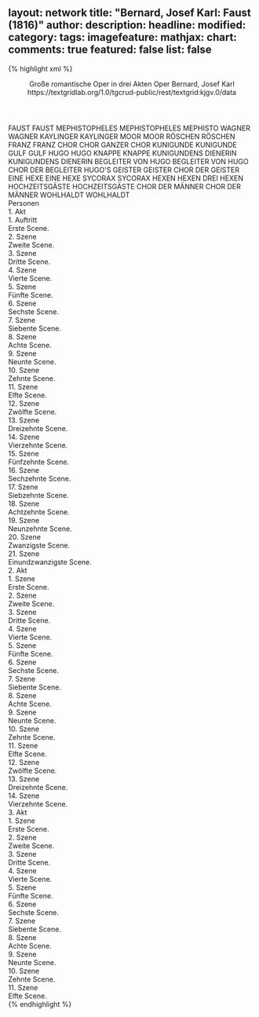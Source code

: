 layout: network
title: "Bernard, Josef Karl: Faust (1816)"
author:
description:
headline:
modified:
category:
tags:
imagefeature:
mathjax:
chart:
comments: true
featured: false
list: false
---
{% highlight xml %}
<?xml-model href="https://raw.githubusercontent.com/DLiNa/project/master/rules/lina.rnc"?><?xml-model href="https://raw.githubusercontent.com/DLiNa/project/master/rules/lina.sch"?>
<play xmlns="http://lina.digital">
  <header>
    <title>Faust</title>
    <subtitle>Große romantische Oper in drei Akten</subtitle>
    <genretitle>Oper</genretitle>
    <author>Bernard, Josef Karl</author>
    <date type="print"/>
    <date type="premiere" when="1816"/>
    <date type="written"/>
    <source>https://textgridlab.org/1.0/tgcrud-public/rest/textgrid:kjgv.0/data</source>
  </header>
  <personae>
    <character>
      <name>FAUST</name>
      <alias xml:id="faust">
        <name>FAUST</name>
      </alias>
    </character>
    <character>
      <name>MEPHISTOPHELES</name>
      <alias xml:id="mephistopheles">
        <name>MEPHISTOPHELES</name>
      </alias>
      <alias xml:id="mephisto">
        <name>MEPHISTO</name>
      </alias>
    </character>
    <character>
      <name>WAGNER</name>
      <alias xml:id="wagner">
        <name>WAGNER</name>
      </alias>
    </character>
    <character>
      <name>KAYLINGER</name>
      <alias xml:id="kaylinger">
        <name>KAYLINGER</name>
      </alias>
    </character>
    <character>
      <name>MOOR</name>
      <alias xml:id="moor">
        <name>MOOR</name>
      </alias>
    </character>
    <character>
      <name>RÖSCHEN</name>
      <alias xml:id="röschen">
        <name>RÖSCHEN</name>
      </alias>
    </character>
    <character>
      <name>FRANZ</name>
      <alias xml:id="franz">
        <name>FRANZ</name>
      </alias>
    </character>
    <character>
      <name>CHOR</name>
      <alias xml:id="chor">
        <name>CHOR</name>
      </alias>
      <alias xml:id="ganzer_chor">
        <name>GANZER CHOR</name>
      </alias>
    </character>
    <character>
      <name>KUNIGUNDE</name>
      <alias xml:id="kunigunde">
        <name>KUNIGUNDE</name>
      </alias>
    </character>
    <character>
      <name>GULF</name>
      <alias xml:id="gulf">
        <name>GULF</name>
      </alias>
    </character>
    <character>
      <name>HUGO</name>
      <alias xml:id="hugo">
        <name>HUGO</name>
      </alias>
    </character>
    <character>
      <name>KNAPPE</name>
      <alias xml:id="knappe">
        <name>KNAPPE</name>
      </alias>
    </character>
    <character>
      <name>KUNIGUNDENS DIENERIN</name>
      <alias xml:id="kunigundens_dienerin">
        <name>KUNIGUNDENS DIENERIN</name>
      </alias>
    </character>
    <character>
      <name>BEGLEITER VON HUGO</name>
      <alias xml:id="begleiter_von_hugo">
        <name>BEGLEITER VON HUGO</name>
      </alias>
      <alias xml:id="chor_der_begleiter_hugos">
        <name>CHOR DER BEGLEITER HUGO'S</name>
      </alias>
    </character>
    <character>
      <name>GEISTER</name>
      <alias xml:id="geister">
        <name>GEISTER</name>
      </alias>
      <alias xml:id="chor_der_geister">
        <name>CHOR DER GEISTER</name>
      </alias>
    </character>
    <character>
      <name>EINE HEXE</name>
      <alias xml:id="eine_hexe">
        <name>EINE HEXE</name>
      </alias>
    </character>
    <character>
      <name>SYCORAX</name>
      <alias xml:id="sycorax">
        <name>SYCORAX</name>
      </alias>
    </character>
    <character>
      <name>HEXEN</name>
      <alias xml:id="hexen">
        <name>HEXEN</name>
      </alias>
      <alias xml:id="drei_hexen">
        <name>DREI HEXEN</name>
      </alias>
    </character>
    <character>
      <name>HOCHZEITSGÄSTE</name>
      <alias xml:id="hochzeitsgäste">
        <name>HOCHZEITSGÄSTE</name>
      </alias>
    </character>
    <character>
      <name>CHOR DER MÄNNER</name>
      <alias xml:id="chor_der_männer">
        <name>CHOR DER MÄNNER</name>
      </alias>
    </character>
  	<character>
  		<name>WOHLHALDT</name>
  		<alias xml:id="wohlhaldt">
  			<name>WOHLHALDT</name>
  		</alias>
  	</character>
  </personae>
  <text>
    <div>
      <head>Personen</head>
    </div>
    <div>
      <head>1. Akt</head>
      <div>
        <head>1. Auftritt</head>
        <div>
          <head>Erste Scene.</head>
          <sp who="#faust">
            <amount n="14" unit="speech_acts"/>
            <amount n="288" unit="words"/>
            <amount n="48" unit="lines"/>
            <amount n="1529" unit="chars"/>
          </sp>
          <sp who="#mephistopheles">
            <amount n="14" unit="speech_acts"/>
            <amount n="218" unit="words"/>
            <amount n="34" unit="lines"/>
            <amount n="1191" unit="chars"/>
          </sp>
        </div>
      </div>
      <div>
        <head>2. Szene</head>
        <div>
          <head>Zweite Scene.</head>
          <sp who="#faust">
            <amount n="1" unit="speech_acts"/>
            <amount n="156" unit="words"/>
            <amount n="25" unit="lines"/>
            <amount n="821" unit="chars"/>
          </sp>
        </div>
      </div>
      <div>
        <head>3. Szene</head>
        <div>
          <head>Dritte Scene.</head>
          <sp who="#wohlhaldt">
            <amount n="8" unit="speech_acts"/>
            <amount n="188" unit="words"/>
            <amount n="33" unit="lines"/>
            <amount n="1014" unit="chars"/>
          </sp>
          <sp who="#wohlhaldt #wagner #kaylinger #moor">
            <amount n="3" unit="speech_acts"/>
            <amount n="27" unit="words"/>
            <amount n="3" unit="lines"/>
            <amount n="129" unit="chars"/>
          </sp>
          <sp who="#wagner">
            <amount n="4" unit="speech_acts"/>
            <amount n="61" unit="words"/>
            <amount n="9" unit="lines"/>
            <amount n="309" unit="chars"/>
          </sp>
          <sp who="#kaylinger">
            <amount n="6" unit="speech_acts"/>
            <amount n="147" unit="words"/>
            <amount n="22" unit="lines"/>
            <amount n="752" unit="chars"/>
          </sp>
          <sp who="#moor">
            <amount n="3" unit="speech_acts"/>
            <amount n="28" unit="words"/>
            <amount n="5" unit="lines"/>
            <amount n="147" unit="chars"/>
          </sp>
        </div>
      </div>
      <div>
        <head>4. Szene</head>
        <div>
          <head>Vierte Scene.</head>
          <sp who="#faust">
            <amount n="5" unit="speech_acts"/>
            <amount n="94" unit="words"/>
            <amount n="16" unit="lines"/>
            <amount n="497" unit="chars"/>
          </sp>
          <sp who="#röschen">
            <amount n="5" unit="speech_acts"/>
            <amount n="79" unit="words"/>
            <amount n="13" unit="lines"/>
            <amount n="425" unit="chars"/>
          </sp>
          <sp who="#faust #röschen">
            <amount n="2" unit="speech_acts"/>
            <amount n="30" unit="words"/>
            <amount n="5" unit="lines"/>
            <amount n="152" unit="chars"/>
          </sp>
        </div>
      </div>
      <div>
        <head>5. Szene</head>
        <div>
          <head>Fünfte Scene.</head>
          <sp who="#mephistopheles">
            <amount n="4" unit="speech_acts"/>
            <amount n="55" unit="words"/>
            <amount n="9" unit="lines"/>
            <amount n="315" unit="chars"/>
          </sp>
          <sp who="#röschen">
            <amount n="4" unit="speech_acts"/>
            <amount n="25" unit="words"/>
            <amount n="4" unit="lines"/>
            <amount n="119" unit="chars"/>
          </sp>
          <sp who="#faust">
            <amount n="2" unit="speech_acts"/>
            <amount n="20" unit="words"/>
            <amount n="5" unit="lines"/>
            <amount n="118" unit="chars"/>
          </sp>
        </div>
      </div>
      <div>
        <head>6. Szene</head>
        <div>
          <head>Sechste Scene.</head>
          <sp who="#faust">
            <amount n="7" unit="speech_acts"/>
            <amount n="91" unit="words"/>
            <amount n="14" unit="lines"/>
            <amount n="454" unit="chars"/>
          </sp>
          <sp who="#mephistopheles">
            <amount n="6" unit="speech_acts"/>
            <amount n="89" unit="words"/>
            <amount n="16" unit="lines"/>
            <amount n="472" unit="chars"/>
          </sp>
        </div>
      </div>
      <div>
        <head>7. Szene</head>
        <div>
          <head>Siebente Scene.</head>
        </div>
      </div>
      <div>
        <head>8. Szene</head>
        <div>
          <head>Achte Scene.</head>
          <sp who="#franz">
            <amount n="7" unit="speech_acts"/>
            <amount n="151" unit="words"/>
            <amount n="29" unit="lines"/>
            <amount n="798" unit="chars"/>
          </sp>
          <sp who="#chor">
            <amount n="9" unit="speech_acts"/>
            <amount n="98" unit="words"/>
            <amount n="22" unit="lines"/>
            <amount n="562" unit="chars"/>
          </sp>
          <sp who="#faust">
            <amount n="7" unit="speech_acts"/>
            <amount n="55" unit="words"/>
            <amount n="13" unit="lines"/>
            <amount n="293" unit="chars"/>
          </sp>
        </div>
      </div>
      <div>
        <head>9. Szene</head>
        <div>
          <head>Neunte Scene.</head>
          <sp who="#kunigunde">
            <amount n="1" unit="speech_acts"/>
            <amount n="254" unit="words"/>
            <amount n="43" unit="lines"/>
            <amount n="1431" unit="chars"/>
          </sp>
        </div>
      </div>
      <div>
        <head>10. Szene</head>
        <div>
          <head>Zehnte Scene.</head>
          <sp who="#gulf">
            <amount n="5" unit="speech_acts"/>
            <amount n="65" unit="words"/>
            <amount n="12" unit="lines"/>
            <amount n="349" unit="chars"/>
          </sp>
          <sp who="#kunigunde">
            <amount n="4" unit="speech_acts"/>
            <amount n="67" unit="words"/>
            <amount n="10" unit="lines"/>
            <amount n="331" unit="chars"/>
          </sp>
        </div>
      </div>
      <div>
        <head>11. Szene</head>
        <div>
          <head>Elfte Scene.</head>
          <sp who="#hugo">
            <amount n="2" unit="speech_acts"/>
            <amount n="138" unit="words"/>
            <amount n="24" unit="lines"/>
            <amount n="754" unit="chars"/>
          </sp>
          <sp who="#chor">
            <amount n="2" unit="speech_acts"/>
            <amount n="32" unit="words"/>
            <amount n="5" unit="lines"/>
            <amount n="176" unit="chars"/>
          </sp>
        </div>
      </div>
      <div>
        <head>12. Szene</head>
        <div>
          <head>Zwölfte Scene.</head>
          <sp who="#hugo">
            <amount n="2" unit="speech_acts"/>
            <amount n="17" unit="words"/>
            <amount n="3" unit="lines"/>
            <amount n="106" unit="chars"/>
          </sp>
          <sp who="#knappe">
            <amount n="1" unit="speech_acts"/>
            <amount n="52" unit="words"/>
            <amount n="6" unit="lines"/>
            <amount n="274" unit="chars"/>
          </sp>
        </div>
      </div>
      <div>
        <head>13. Szene</head>
        <div>
          <head>Dreizehnte Scene.</head>
          <sp who="#franz">
            <amount n="9" unit="speech_acts"/>
            <amount n="163" unit="words"/>
            <amount n="27" unit="lines"/>
            <amount n="827" unit="chars"/>
          </sp>
          <sp who="#röschen">
            <amount n="9" unit="speech_acts"/>
            <amount n="92" unit="words"/>
            <amount n="15" unit="lines"/>
            <amount n="476" unit="chars"/>
          </sp>
        </div>
      </div>
      <div>
        <head>14. Szene</head>
        <div>
          <head>Vierzehnte Scene.</head>
          <sp who="#mephistopheles">
            <amount n="2" unit="speech_acts"/>
            <amount n="55" unit="words"/>
            <amount n="9" unit="lines"/>
            <amount n="287" unit="chars"/>
          </sp>
        </div>
      </div>
      <div>
        <head>15. Szene</head>
        <div>
          <head>Fünfzehnte Scene.</head>
          <sp who="#hugo">
            <amount n="5" unit="speech_acts"/>
            <amount n="57" unit="words"/>
            <amount n="10" unit="lines"/>
            <amount n="314" unit="chars"/>
          </sp>
          <sp who="#faust">
            <amount n="5" unit="speech_acts"/>
            <amount n="51" unit="words"/>
            <amount n="9" unit="lines"/>
            <amount n="266" unit="chars"/>
          </sp>
        </div>
      </div>
      <div>
        <head>16. Szene</head>
        <div>
          <head>Sechzehnte Scene.</head>
          <sp who="#hugo">
            <amount n="2" unit="speech_acts"/>
            <amount n="8" unit="words"/>
            <amount n="2" unit="lines"/>
            <amount n="53" unit="chars"/>
          </sp>
          <sp who="#gulf">
            <amount n="2" unit="speech_acts"/>
            <amount n="46" unit="words"/>
            <amount n="7" unit="lines"/>
            <amount n="249" unit="chars"/>
          </sp>
          <sp who="#faust">
            <amount n="1" unit="speech_acts"/>
            <amount n="35" unit="words"/>
            <amount n="6" unit="lines"/>
            <amount n="204" unit="chars"/>
          </sp>
        </div>
      </div>
      <div>
        <head>17. Szene</head>
        <div>
          <head>Siebzehnte Scene.</head>
          <sp who="#hugo">
            <amount n="1" unit="speech_acts"/>
            <amount n="15" unit="words"/>
            <amount n="3" unit="lines"/>
            <amount n="83" unit="chars"/>
          </sp>
          <sp who="#faust">
            <amount n="1" unit="speech_acts"/>
            <amount n="18" unit="words"/>
            <amount n="3" unit="lines"/>
            <amount n="104" unit="chars"/>
          </sp>
        </div>
      </div>
      <div>
        <head>18. Szene</head>
        <div>
          <head>Achtzehnte Scene.</head>
          <sp who="#kunigunde">
            <amount n="3" unit="speech_acts"/>
            <amount n="13" unit="words"/>
            <amount n="3" unit="lines"/>
            <amount n="75" unit="chars"/>
          </sp>
          <sp who="#hugo">
            <amount n="2" unit="speech_acts"/>
            <amount n="4" unit="words"/>
            <amount n="2" unit="lines"/>
            <amount n="35" unit="chars"/>
          </sp>
          <sp who="#faust">
            <amount n="3" unit="speech_acts"/>
            <amount n="19" unit="words"/>
            <amount n="5" unit="lines"/>
            <amount n="111" unit="chars"/>
          </sp>
          <sp who="#mephistopheles">
            <amount n="1" unit="speech_acts"/>
            <amount n="9" unit="words"/>
            <amount n="1" unit="lines"/>
            <amount n="49" unit="chars"/>
          </sp>
          <sp who="#gulf">
            <amount n="2" unit="speech_acts"/>
            <amount n="31" unit="words"/>
            <amount n="6" unit="lines"/>
            <amount n="171" unit="chars"/>
          </sp>
          <sp who="#kunigundens_dienerin">
            <amount n="1" unit="speech_acts"/>
            <amount n="5" unit="words"/>
            <amount n="2" unit="lines"/>
            <amount n="31" unit="chars"/>
          </sp>
        </div>
      </div>
      <div>
        <head>19. Szene</head>
        <div>
          <head>Neunzehnte Scene.</head>
          <sp who="#mephistopheles">
            <amount n="2" unit="speech_acts"/>
            <amount n="56" unit="words"/>
            <amount n="11" unit="lines"/>
            <amount n="322" unit="chars"/>
          </sp>
          <sp who="#chor_der_begleiter_hugos">
            <amount n="1" unit="speech_acts"/>
            <amount n="8" unit="words"/>
            <amount n="2" unit="lines"/>
            <amount n="49" unit="chars"/>
          </sp>
          <sp who="#hugo">
            <amount n="2" unit="speech_acts"/>
            <amount n="47" unit="words"/>
            <amount n="9" unit="lines"/>
            <amount n="261" unit="chars"/>
          </sp>
          <sp who="#faust">
            <amount n="1" unit="speech_acts"/>
            <amount n="38" unit="words"/>
            <amount n="8" unit="lines"/>
            <amount n="235" unit="chars"/>
          </sp>
          <sp who="#hugo #begleiter_von_hugo">
            <amount n="1" unit="speech_acts"/>
            <amount n="22" unit="words"/>
            <amount n="6" unit="lines"/>
            <amount n="133" unit="chars"/>
          </sp>
          <sp who="#chor">
            <amount n="2" unit="speech_acts"/>
            <amount n="23" unit="words"/>
            <amount n="6" unit="lines"/>
            <amount n="133" unit="chars"/>
          </sp>
        </div>
      </div>
      <div>
        <head>20. Szene</head>
        <div>
          <head>Zwanzigste Scene.</head>
          <sp who="#kunigunde">
            <amount n="1" unit="speech_acts"/>
            <amount n="17" unit="words"/>
            <amount n="2" unit="lines"/>
            <amount n="84" unit="chars"/>
          </sp>
          <sp who="#hugo">
            <amount n="1" unit="speech_acts"/>
            <amount n="15" unit="words"/>
            <amount n="2" unit="lines"/>
            <amount n="69" unit="chars"/>
          </sp>
          <sp who="#gulf">
            <amount n="1" unit="speech_acts"/>
            <amount n="16" unit="words"/>
            <amount n="3" unit="lines"/>
            <amount n="100" unit="chars"/>
          </sp>
          <sp who="#faust">
            <amount n="1" unit="speech_acts"/>
            <amount n="17" unit="words"/>
            <amount n="3" unit="lines"/>
            <amount n="98" unit="chars"/>
          </sp>
          <sp who="#mephistopheles">
            <amount n="1" unit="speech_acts"/>
            <amount n="10" unit="words"/>
            <amount n="2" unit="lines"/>
            <amount n="51" unit="chars"/>
          </sp>
        </div>
      </div>
      <div>
        <head>21. Szene</head>
        <div>
          <head>Einundzwanzigste Scene.</head>
          <sp who="#geister">
            <amount n="1" unit="speech_acts"/>
            <amount n="18" unit="words"/>
            <amount n="4" unit="lines"/>
            <amount n="94" unit="chars"/>
          </sp>
          <sp who="#gulf">
            <amount n="1" unit="speech_acts"/>
            <amount n="24" unit="words"/>
            <amount n="6" unit="lines"/>
            <amount n="145" unit="chars"/>
          </sp>
          <sp who="#chor">
            <amount n="1" unit="speech_acts"/>
            <amount n="21" unit="words"/>
            <amount n="4" unit="lines"/>
            <amount n="129" unit="chars"/>
          </sp>
          <sp who="#kunigunde">
            <amount n="1" unit="speech_acts"/>
            <amount n="11" unit="words"/>
            <amount n="2" unit="lines"/>
            <amount n="55" unit="chars"/>
          </sp>
          <sp who="#hugo">
            <amount n="1" unit="speech_acts"/>
            <amount n="7" unit="words"/>
            <amount n="2" unit="lines"/>
            <amount n="43" unit="chars"/>
          </sp>
          <sp who="#faust">
            <amount n="1" unit="speech_acts"/>
            <amount n="40" unit="words"/>
            <amount n="9" unit="lines"/>
            <amount n="244" unit="chars"/>
          </sp>
          <sp who="#mephistopheles">
            <amount n="1" unit="speech_acts"/>
            <amount n="40" unit="words"/>
            <amount n="8" unit="lines"/>
            <amount n="232" unit="chars"/>
          </sp>
        </div>
      </div>
    </div>
    <div>
      <head>2. Akt</head>
      <div>
        <head>1. Szene</head>
        <div>
          <head>Erste Scene.</head>
          <sp who="#chor">
            <amount n="2" unit="speech_acts"/>
            <amount n="48" unit="words"/>
            <amount n="12" unit="lines"/>
            <amount n="261" unit="chars"/>
          </sp>
          <sp who="#eine_hexe">
            <amount n="2" unit="speech_acts"/>
            <amount n="98" unit="words"/>
            <amount n="26" unit="lines"/>
            <amount n="520" unit="chars"/>
          </sp>
        </div>
      </div>
      <div>
        <head>2. Szene</head>
        <div>
          <head>Zweite Scene.</head>
          <sp who="#chor">
            <amount n="1" unit="speech_acts"/>
            <amount n="24" unit="words"/>
            <amount n="6" unit="lines"/>
            <amount n="164" unit="chars"/>
          </sp>
          <sp who="#mephistopheles">
            <amount n="6" unit="speech_acts"/>
            <amount n="74" unit="words"/>
            <amount n="18" unit="lines"/>
            <amount n="432" unit="chars"/>
          </sp>
          <sp who="#faust">
            <amount n="4" unit="speech_acts"/>
            <amount n="51" unit="words"/>
            <amount n="10" unit="lines"/>
            <amount n="284" unit="chars"/>
          </sp>
          <sp who="#sycorax">
            <amount n="1" unit="speech_acts"/>
            <amount n="5" unit="words"/>
            <amount n="1" unit="lines"/>
            <amount n="28" unit="chars"/>
          </sp>
        </div>
      </div>
      <div>
        <head>3. Szene</head>
        <div>
          <head>Dritte Scene.</head>
          <sp who="#sycorax">
            <amount n="5" unit="speech_acts"/>
            <amount n="103" unit="words"/>
            <amount n="20" unit="lines"/>
            <amount n="590" unit="chars"/>
          </sp>
          <sp who="#hexen">
            <amount n="3" unit="speech_acts"/>
            <amount n="22" unit="words"/>
            <amount n="5" unit="lines"/>
            <amount n="117" unit="chars"/>
          </sp>
          <sp who="#mephistopheles">
            <amount n="4" unit="speech_acts"/>
            <amount n="87" unit="words"/>
            <amount n="16" unit="lines"/>
            <amount n="460" unit="chars"/>
          </sp>
          <sp who="#faust">
            <amount n="4" unit="speech_acts"/>
            <amount n="112" unit="words"/>
            <amount n="26" unit="lines"/>
            <amount n="625" unit="chars"/>
          </sp>
          <sp who="#chor">
            <amount n="1" unit="speech_acts"/>
            <amount n="23" unit="words"/>
            <amount n="6" unit="lines"/>
            <amount n="124" unit="chars"/>
          </sp>
          <sp who="#drei_hexen">
            <amount n="1" unit="speech_acts"/>
            <amount n="18" unit="words"/>
            <amount n="4" unit="lines"/>
            <amount n="89" unit="chars"/>
          </sp>
        </div>
      </div>
      <div>
        <head>4. Szene</head>
        <div>
          <head>Vierte Scene.</head>
          <sp who="#franz">
            <amount n="3" unit="speech_acts"/>
            <amount n="99" unit="words"/>
            <amount n="15" unit="lines"/>
            <amount n="500" unit="chars"/>
          </sp>
          <sp who="#röschen">
            <amount n="3" unit="speech_acts"/>
            <amount n="22" unit="words"/>
            <amount n="4" unit="lines"/>
            <amount n="115" unit="chars"/>
          </sp>
        </div>
      </div>
      <div>
        <head>5. Szene</head>
        <div>
          <head>Fünfte Scene.</head>
        </div>
      </div>
      <div>
        <head>6. Szene</head>
        <div>
          <head>Sechste Scene.</head>
          <sp who="#röschen">
            <amount n="1" unit="speech_acts"/>
            <amount n="102" unit="words"/>
            <amount n="19" unit="lines"/>
            <amount n="552" unit="chars"/>
          </sp>
        </div>
      </div>
      <div>
        <head>7. Szene</head>
        <div>
          <head>Siebente Scene.</head>
          <sp who="#franz">
            <amount n="3" unit="speech_acts"/>
            <amount n="61" unit="words"/>
            <amount n="9" unit="lines"/>
            <amount n="316" unit="chars"/>
          </sp>
          <sp who="#röschen">
            <amount n="3" unit="speech_acts"/>
            <amount n="26" unit="words"/>
            <amount n="3" unit="lines"/>
            <amount n="124" unit="chars"/>
          </sp>
        </div>
      </div>
      <div>
        <head>8. Szene</head>
        <div>
          <head>Achte Scene.</head>
          <sp who="#wohlhaldt">
            <amount n="4" unit="speech_acts"/>
            <amount n="86" unit="words"/>
            <amount n="14" unit="lines"/>
            <amount n="434" unit="chars"/>
          </sp>
          <sp who="#kaylinger">
            <amount n="3" unit="speech_acts"/>
            <amount n="41" unit="words"/>
            <amount n="7" unit="lines"/>
            <amount n="217" unit="chars"/>
          </sp>
          <sp who="#moor">
            <amount n="1" unit="speech_acts"/>
            <amount n="7" unit="words"/>
            <amount n="1" unit="lines"/>
            <amount n="34" unit="chars"/>
          </sp>
          <sp who="#franz">
            <amount n="4" unit="speech_acts"/>
            <amount n="32" unit="words"/>
            <amount n="5" unit="lines"/>
            <amount n="161" unit="chars"/>
          </sp>
          <sp who="#röschen">
            <amount n="5" unit="speech_acts"/>
            <amount n="48" unit="words"/>
            <amount n="8" unit="lines"/>
            <amount n="268" unit="chars"/>
          </sp>
          <sp who="#wagner">
            <amount n="1" unit="speech_acts"/>
            <amount n="7" unit="words"/>
            <amount n="1" unit="lines"/>
            <amount n="32" unit="chars"/>
          </sp>
        </div>
      </div>
      <div>
        <head>9. Szene</head>
        <div>
          <head>Neunte Scene.</head>
          <sp who="#franz">
            <amount n="1" unit="speech_acts"/>
            <amount n="13" unit="words"/>
            <amount n="2" unit="lines"/>
            <amount n="66" unit="chars"/>
          </sp>
          <sp who="#hugo">
            <amount n="2" unit="speech_acts"/>
            <amount n="35" unit="words"/>
            <amount n="7" unit="lines"/>
            <amount n="202" unit="chars"/>
          </sp>
          <sp who="#kunigunde">
            <amount n="1" unit="speech_acts"/>
            <amount n="16" unit="words"/>
            <amount n="3" unit="lines"/>
            <amount n="90" unit="chars"/>
          </sp>
          <sp who="#faust">
            <amount n="4" unit="speech_acts"/>
            <amount n="108" unit="words"/>
            <amount n="20" unit="lines"/>
            <amount n="597" unit="chars"/>
          </sp>
          <sp who="#wagner">
            <amount n="1" unit="speech_acts"/>
            <amount n="7" unit="words"/>
            <amount n="2" unit="lines"/>
            <amount n="49" unit="chars"/>
          </sp>
          <sp who="#wohlhaldt">
            <amount n="2" unit="speech_acts"/>
            <amount n="19" unit="words"/>
            <amount n="4" unit="lines"/>
            <amount n="109" unit="chars"/>
          </sp>
          <sp who="#röschen">
            <amount n="4" unit="speech_acts"/>
            <amount n="31" unit="words"/>
            <amount n="6" unit="lines"/>
            <amount n="149" unit="chars"/>
          </sp>
        </div>
      </div>
      <div>
        <head>10. Szene</head>
        <div>
          <head>Zehnte Scene.</head>
          <sp who="#faust">
            <amount n="1" unit="speech_acts"/>
            <amount n="242" unit="words"/>
            <amount n="44" unit="lines"/>
            <amount n="1326" unit="chars"/>
          </sp>
        </div>
      </div>
      <div>
        <head>11. Szene</head>
        <div>
          <head>Elfte Scene.</head>
          <sp who="#kunigunde">
            <amount n="1" unit="speech_acts"/>
            <amount n="143" unit="words"/>
            <amount n="21" unit="lines"/>
            <amount n="778" unit="chars"/>
          </sp>
        </div>
      </div>
      <div>
        <head>12. Szene</head>
        <div>
          <head>Zwölfte Scene.</head>
          <sp who="#hochzeitsgäste">
            <amount n="1" unit="speech_acts"/>
            <amount n="23" unit="words"/>
            <amount n="4" unit="lines"/>
            <amount n="129" unit="chars"/>
          </sp>
          <sp who="#hugo">
            <amount n="5" unit="speech_acts"/>
            <amount n="46" unit="words"/>
            <amount n="9" unit="lines"/>
            <amount n="244" unit="chars"/>
          </sp>
          <sp who="#kunigunde">
            <amount n="5" unit="speech_acts"/>
            <amount n="64" unit="words"/>
            <amount n="12" unit="lines"/>
            <amount n="349" unit="chars"/>
          </sp>
          <sp who="#chor">
            <amount n="2" unit="speech_acts"/>
            <amount n="16" unit="words"/>
            <amount n="2" unit="lines"/>
            <amount n="76" unit="chars"/>
          </sp>
          <sp who="#hugo #kunigunde">
            <amount n="1" unit="speech_acts"/>
            <amount n="10" unit="words"/>
            <amount n="2" unit="lines"/>
            <amount n="52" unit="chars"/>
          </sp>
          <sp who="#hugo #kunigunde">
            <amount n="1" unit="speech_acts"/>
            <amount n="24" unit="words"/>
            <amount n="4" unit="lines"/>
            <amount n="136" unit="chars"/>
          </sp>
        </div>
      </div>
      <div>
        <head>13. Szene</head>
        <div>
          <head>Dreizehnte Scene.</head>
          <sp who="#hugo">
            <amount n="3" unit="speech_acts"/>
            <amount n="53" unit="words"/>
            <amount n="9" unit="lines"/>
            <amount n="285" unit="chars"/>
          </sp>
          <sp who="#faust">
            <amount n="1" unit="speech_acts"/>
            <amount n="22" unit="words"/>
            <amount n="4" unit="lines"/>
            <amount n="118" unit="chars"/>
          </sp>
          <sp who="#chor">
            <amount n="1" unit="speech_acts"/>
            <amount n="14" unit="words"/>
            <amount n="2" unit="lines"/>
            <amount n="65" unit="chars"/>
          </sp>
        </div>
      </div>
      <div>
        <head>14. Szene</head>
        <div>
          <head>Vierzehnte Scene.</head>
          <sp who="#röschen">
            <amount n="7" unit="speech_acts"/>
            <amount n="73" unit="words"/>
            <amount n="12" unit="lines"/>
            <amount n="387" unit="chars"/>
          </sp>
          <sp who="#faust">
            <amount n="10" unit="speech_acts"/>
            <amount n="98" unit="words"/>
            <amount n="18" unit="lines"/>
            <amount n="496" unit="chars"/>
          </sp>
          <sp who="#kunigunde">
            <amount n="8" unit="speech_acts"/>
            <amount n="84" unit="words"/>
            <amount n="15" unit="lines"/>
            <amount n="417" unit="chars"/>
          </sp>
          <sp who="#mephistopheles">
            <amount n="3" unit="speech_acts"/>
            <amount n="27" unit="words"/>
            <amount n="5" unit="lines"/>
            <amount n="155" unit="chars"/>
          </sp>
          <sp who="#hugo">
            <amount n="8" unit="speech_acts"/>
            <amount n="80" unit="words"/>
            <amount n="15" unit="lines"/>
            <amount n="436" unit="chars"/>
          </sp>
          <sp who="#franz">
            <amount n="3" unit="speech_acts"/>
            <amount n="28" unit="words"/>
            <amount n="5" unit="lines"/>
            <amount n="143" unit="chars"/>
          </sp>
          <sp who="#chor">
            <amount n="4" unit="speech_acts"/>
            <amount n="71" unit="words"/>
            <amount n="12" unit="lines"/>
            <amount n="433" unit="chars"/>
          </sp>
          <sp who="#chor_der_männer">
            <amount n="2" unit="speech_acts"/>
            <amount n="24" unit="words"/>
            <amount n="6" unit="lines"/>
            <amount n="161" unit="chars"/>
          </sp>
          <sp who="#ganzer_chor">
            <amount n="1" unit="speech_acts"/>
            <amount n="7" unit="words"/>
            <amount n="1" unit="lines"/>
            <amount n="34" unit="chars"/>
          </sp>
        </div>
      </div>
    </div>
    <div>
      <head>3. Akt</head>
      <div>
        <head>1. Szene</head>
        <div>
          <head>Erste Scene.</head>
          <sp who="#mephistopheles">
            <amount n="1" unit="speech_acts"/>
            <amount n="273" unit="words"/>
            <amount n="47" unit="lines"/>
            <amount n="1546" unit="chars"/>
          </sp>
        </div>
      </div>
      <div>
        <head>2. Szene</head>
        <div>
          <head>Zweite Scene.</head>
          <sp who="#chor">
            <amount n="4" unit="speech_acts"/>
            <amount n="56" unit="words"/>
            <amount n="13" unit="lines"/>
            <amount n="340" unit="chars"/>
          </sp>
          <sp who="#mephistopheles">
            <amount n="3" unit="speech_acts"/>
            <amount n="32" unit="words"/>
            <amount n="9" unit="lines"/>
            <amount n="194" unit="chars"/>
          </sp>
          <sp who="#sycorax">
            <amount n="1" unit="speech_acts"/>
            <amount n="48" unit="words"/>
            <amount n="9" unit="lines"/>
            <amount n="266" unit="chars"/>
          </sp>
        </div>
      </div>
      <div>
        <head>3. Szene</head>
        <div>
          <head>Dritte Scene.</head>
          <sp who="#faust">
            <amount n="1" unit="speech_acts"/>
            <amount n="142" unit="words"/>
            <amount n="20" unit="lines"/>
            <amount n="795" unit="chars"/>
          </sp>
        </div>
      </div>
      <div>
        <head>4. Szene</head>
        <div>
          <head>Vierte Scene.</head>
          <sp who="#wagner">
            <amount n="3" unit="speech_acts"/>
            <amount n="64" unit="words"/>
            <amount n="11" unit="lines"/>
            <amount n="330" unit="chars"/>
          </sp>
          <sp who="#faust">
            <amount n="3" unit="speech_acts"/>
            <amount n="42" unit="words"/>
            <amount n="7" unit="lines"/>
            <amount n="204" unit="chars"/>
          </sp>
        </div>
      </div>
      <div>
        <head>5. Szene</head>
        <div>
          <head>Fünfte Scene.</head>
          <sp who="#kunigunde">
            <amount n="1" unit="speech_acts"/>
            <amount n="92" unit="words"/>
            <amount n="16" unit="lines"/>
            <amount n="469" unit="chars"/>
          </sp>
        </div>
      </div>
      <div>
        <head>6. Szene</head>
        <div>
          <head>Sechste Scene.</head>
          <sp who="#röschen">
            <amount n="4" unit="speech_acts"/>
            <amount n="77" unit="words"/>
            <amount n="14" unit="lines"/>
            <amount n="420" unit="chars"/>
          </sp>
          <sp who="#kunigunde">
            <amount n="3" unit="speech_acts"/>
            <amount n="51" unit="words"/>
            <amount n="10" unit="lines"/>
            <amount n="273" unit="chars"/>
          </sp>
          <sp who="#mephistopheles">
            <amount n="3" unit="speech_acts"/>
            <amount n="58" unit="words"/>
            <amount n="14" unit="lines"/>
            <amount n="320" unit="chars"/>
          </sp>
          <sp who="#wohlhaldt">
            <amount n="2" unit="speech_acts"/>
            <amount n="43" unit="words"/>
            <amount n="6" unit="lines"/>
            <amount n="200" unit="chars"/>
          </sp>
          <sp who="#franz">
            <amount n="2" unit="speech_acts"/>
            <amount n="38" unit="words"/>
            <amount n="6" unit="lines"/>
            <amount n="188" unit="chars"/>
          </sp>
        </div>
      </div>
      <div>
        <head>7. Szene</head>
        <div>
          <head>Siebente Scene.</head>
          <sp who="#kunigunde">
            <amount n="4" unit="speech_acts"/>
            <amount n="38" unit="words"/>
            <amount n="8" unit="lines"/>
            <amount n="212" unit="chars"/>
          </sp>
          <sp who="#röschen">
            <amount n="3" unit="speech_acts"/>
            <amount n="40" unit="words"/>
            <amount n="7" unit="lines"/>
            <amount n="209" unit="chars"/>
          </sp>
          <sp who="#franz">
            <amount n="1" unit="speech_acts"/>
            <amount n="7" unit="words"/>
            <amount n="1" unit="lines"/>
            <amount n="38" unit="chars"/>
          </sp>
          <sp who="#mephisto">
            <amount n="1" unit="speech_acts"/>
            <amount n="7" unit="words"/>
            <amount n="1" unit="lines"/>
            <amount n="38" unit="chars"/>
          </sp>
          <sp who="#wagner">
            <amount n="1" unit="speech_acts"/>
            <amount n="11" unit="words"/>
            <amount n="2" unit="lines"/>
            <amount n="65" unit="chars"/>
          </sp>
          <sp who="#faust">
            <amount n="5" unit="speech_acts"/>
            <amount n="59" unit="words"/>
            <amount n="10" unit="lines"/>
            <amount n="297" unit="chars"/>
          </sp>
          <sp who="#mephistopheles">
            <amount n="2" unit="speech_acts"/>
            <amount n="16" unit="words"/>
            <amount n="3" unit="lines"/>
            <amount n="92" unit="chars"/>
          </sp>
          <sp who="#franz #wagner">
            <amount n="1" unit="speech_acts"/>
            <amount n="11" unit="words"/>
            <amount n="3" unit="lines"/>
            <amount n="67" unit="chars"/>
          </sp>
        </div>
      </div>
      <div>
        <head>8. Szene</head>
        <div>
          <head>Achte Scene.</head>
          <sp who="#wohlhaldt">
            <amount n="3" unit="speech_acts"/>
            <amount n="28" unit="words"/>
            <amount n="7" unit="lines"/>
            <amount n="168" unit="chars"/>
          </sp>
          <sp who="#faust">
            <amount n="2" unit="speech_acts"/>
            <amount n="15" unit="words"/>
            <amount n="3" unit="lines"/>
            <amount n="75" unit="chars"/>
          </sp>
          <sp who="#kunigunde">
            <amount n="1" unit="speech_acts"/>
            <amount n="18" unit="words"/>
            <amount n="3" unit="lines"/>
            <amount n="89" unit="chars"/>
          </sp>
        </div>
      </div>
      <div>
        <head>9. Szene</head>
        <div>
          <head>Neunte Scene.</head>
          <sp who="#kaylinger">
            <amount n="3" unit="speech_acts"/>
            <amount n="33" unit="words"/>
            <amount n="6" unit="lines"/>
            <amount n="175" unit="chars"/>
          </sp>
          <sp who="#faust">
            <amount n="3" unit="speech_acts"/>
            <amount n="51" unit="words"/>
            <amount n="10" unit="lines"/>
            <amount n="282" unit="chars"/>
          </sp>
          <sp who="#kunigunde">
            <amount n="2" unit="speech_acts"/>
            <amount n="38" unit="words"/>
            <amount n="7" unit="lines"/>
            <amount n="189" unit="chars"/>
          </sp>
          <sp who="#wohlhaldt">
            <amount n="1" unit="speech_acts"/>
            <amount n="5" unit="words"/>
            <amount n="1" unit="lines"/>
            <amount n="27" unit="chars"/>
          </sp>
          <sp who="#mephisto">
            <amount n="1" unit="speech_acts"/>
            <amount n="7" unit="words"/>
            <amount n="1" unit="lines"/>
            <amount n="32" unit="chars"/>
          </sp>
        </div>
      </div>
      <div>
        <head>10. Szene</head>
        <div>
          <head>Zehnte Scene.</head>
          <sp who="#wagner">
            <amount n="3" unit="speech_acts"/>
            <amount n="43" unit="words"/>
            <amount n="8" unit="lines"/>
            <amount n="226" unit="chars"/>
          </sp>
          <sp who="#faust">
            <amount n="6" unit="speech_acts"/>
            <amount n="119" unit="words"/>
            <amount n="21" unit="lines"/>
            <amount n="639" unit="chars"/>
          </sp>
          <sp who="#wohlhaldt #kaylinger">
            <amount n="1" unit="speech_acts"/>
            <amount n="5" unit="words"/>
            <amount n="2" unit="lines"/>
            <amount n="36" unit="chars"/>
          </sp>
          <sp who="#kunigunde">
            <amount n="1" unit="speech_acts"/>
            <amount n="27" unit="words"/>
            <amount n="4" unit="lines"/>
            <amount n="121" unit="chars"/>
          </sp>
          <sp who="#wohlhaldt #kaylinger">
            <amount n="1" unit="speech_acts"/>
            <amount n="7" unit="words"/>
            <amount n="1" unit="lines"/>
            <amount n="34" unit="chars"/>
          </sp>
          <sp who="#mephisto">
            <amount n="1" unit="speech_acts"/>
            <amount n="6" unit="words"/>
            <amount n="1" unit="lines"/>
            <amount n="37" unit="chars"/>
          </sp>
          <sp who="#mephistopheles">
            <amount n="2" unit="speech_acts"/>
            <amount n="65" unit="words"/>
            <amount n="11" unit="lines"/>
            <amount n="344" unit="chars"/>
          </sp>
        </div>
      </div>
      <div>
        <head>11. Szene</head>
        <div>
          <head>Elfte Scene.</head>
          <sp who="#faust">
            <amount n="4" unit="speech_acts"/>
            <amount n="66" unit="words"/>
            <amount n="13" unit="lines"/>
            <amount n="344" unit="chars"/>
          </sp>
          <sp who="#mephistopheles">
            <amount n="4" unit="speech_acts"/>
            <amount n="74" unit="words"/>
            <amount n="16" unit="lines"/>
            <amount n="395" unit="chars"/>
          </sp>
          <sp who="#chor_der_geister">
            <amount n="1" unit="speech_acts"/>
            <amount n="31" unit="words"/>
            <amount n="5" unit="lines"/>
            <amount n="172" unit="chars"/>
          </sp>
        </div>
      </div>
    </div>
  </text>
</play>
{% endhighlight %}